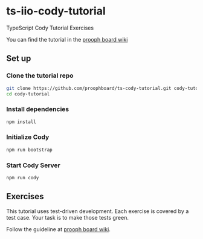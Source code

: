 # ts-iio-cody-tutorial
TypeScript Cody Tutorial Exercises

You can find the tutorial in the [prooph board wiki](https://wiki.prooph-board.com/cody/nodejs-cody-tutorial.html)

## Set up

### Clone the tutorial repo

```bash
git clone https://github.com/proophboard/ts-cody-tutorial.git cody-tutorial
cd cody-tutorial
```

### Install dependencies

```bash
npm install
```

### Initialize Cody

```bash
npm run bootstrap
```

### Start Cody Server

```bash
npm run cody
```

## Exercises

This tutorial uses test-driven development. Each exercise is covered by a test case. Your task is to make those tests green.

Follow the guideline at [prooph board wiki](https://wiki.prooph-board.com/cody/nodejs-cody-tutorial.html).
